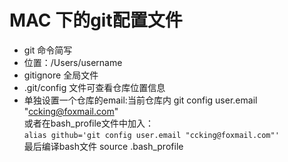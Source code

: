 # MAC 下的git配置文件

* git 命令简写
* 位置：/Users/username
* gitignore 全局文件
* .git/config 文件可查看仓库位置信息
* 单独设置一个仓库的email:当前仓库内 git config user.email "ccking@foxmail.com"  
  或者在bash_profile文件中加入：  
  `alias github='git config user.email "ccking@foxmail.com"'`  
  最后编译bash文件  source .bash_profile